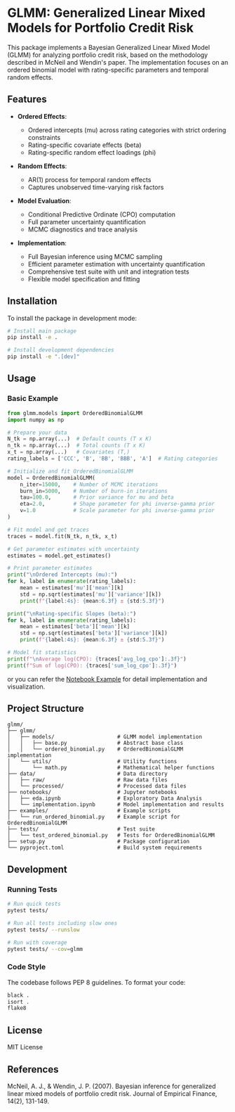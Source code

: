 # GLMM: Generalized Linear Mixed Models for Portfolio Credit Risk

This package implements a Bayesian Generalized Linear Mixed Model (GLMM) for analyzing portfolio credit risk, based on the methodology described in McNeil and Wendin's paper. The implementation focuses on an ordered binomial model with rating-specific parameters and temporal random effects.

## Features

- **Ordered Effects**:
  - Ordered intercepts (mu) across rating categories with strict ordering constraints
  - Rating-specific covariate effects (beta)
  - Rating-specific random effect loadings (phi)

- **Random Effects**:
  - AR(1) process for temporal random effects
  - Captures unobserved time-varying risk factors

- **Model Evaluation**:
  - Conditional Predictive Ordinate (CPO) computation
  - Full parameter uncertainty quantification
  - MCMC diagnostics and trace analysis

- **Implementation**:
  - Full Bayesian inference using MCMC sampling
  - Efficient parameter estimation with uncertainty quantification
  - Comprehensive test suite with unit and integration tests
  - Flexible model specification and fitting

## Installation

To install the package in development mode:

```bash
# Install main package
pip install -e .

# Install development dependencies
pip install -e ".[dev]"
```

## Usage

### Basic Example

```python
from glmm.models import OrderedBinomialGLMM
import numpy as np

# Prepare your data
N_tk = np.array(...)  # Default counts (T x K)
n_tk = np.array(...)  # Total counts (T x K)
x_t = np.array(...)   # Covariates (T,)
rating_labels = ['CCC', 'B', 'BB', 'BBB', 'A']  # Rating categories

# Initialize and fit OrderedBinomialGLMM
model = OrderedBinomialGLMM(
    n_iter=15000,    # Number of MCMC iterations
    burn_in=5000,    # Number of burn-in iterations
    tau=100.0,       # Prior variance for mu and beta
    eta=2.0,         # Shape parameter for phi inverse-gamma prior
    v=1.0            # Scale parameter for phi inverse-gamma prior
)

# Fit model and get traces
traces = model.fit(N_tk, n_tk, x_t)

# Get parameter estimates with uncertainty
estimates = model.get_estimates()

# Print parameter estimates
print("\nOrdered Intercepts (mu):")
for k, label in enumerate(rating_labels):
    mean = estimates['mu']['mean'][k]
    std = np.sqrt(estimates['mu']['variance'][k])
    print(f"{label:4s}: {mean:6.3f} ± {std:5.3f}")

print("\nRating-specific Slopes (beta):")
for k, label in enumerate(rating_labels):
    mean = estimates['beta']['mean'][k]
    std = np.sqrt(estimates['beta']['variance'][k])
    print(f"{label:4s}: {mean:6.3f} ± {std:5.3f}")

# Model fit statistics
print(f"\nAverage log(CPO): {traces['avg_log_cpo']:.3f}")
print(f"Sum of log(CPO): {traces['sum_log_cpo']:.3f}")
```

or you can refer the [Notebook Example](./notebooks/implementation.ipynb) for detail implementation and visualization.

## Project Structure

```
glmm/
├── glmm/
│   ├── models/                    # GLMM model implementation
│   │   ├── base.py                # Abstract base class
│   │   └── ordered_binomial.py    # OrderedBinomialGLMM implementation
│   └── utils/                     # Utility functions
│       └── math.py                # Mathematical helper functions
├── data/                          # Data directory
│   ├── raw/                       # Raw data files
│   └── processed/                 # Processed data files
├── notebooks/                     # Jupyter notebooks
│   ├── eda.ipynb                  # Exploratory Data Analysis
│   └── implementation.ipynb       # Model implementation and results
├── examples/                      # Example scripts
│   └── run_ordered_binomial.py    # Example script for OrderedBinomialGLMM
├── tests/                         # Test suite
│   └── test_ordered_binomial.py   # Tests for OrderedBinomialGLMM
├── setup.py                       # Package configuration
└── pyproject.toml                 # Build system requirements
```

## Development

### Running Tests

```bash
# Run quick tests
pytest tests/

# Run all tests including slow ones
pytest tests/ --runslow

# Run with coverage
pytest tests/ --cov=glmm
```

### Code Style

The codebase follows PEP 8 guidelines. To format your code:

```bash
black .
isort .
flake8
```

## License

MIT License

## References

McNeil, A. J., & Wendin, J. P. (2007). Bayesian inference for generalized linear mixed models of portfolio credit risk. Journal of Empirical Finance, 14(2), 131-149.
